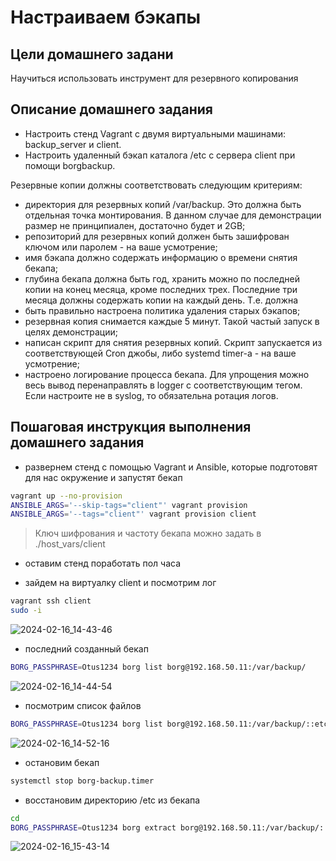 # Настраиваем бэкапы

## Цели домашнего задани

Научиться использовать инструмент для резервного копирования

## Описание домашнего задания

- Настроить стенд Vagrant с двумя виртуальными машинами: backup_server и client.
- Настроить удаленный бэкап каталога /etc c сервера client при помощи borgbackup.

Резервные копии должны соответствовать следующим критериям:

- директория для резервных копий /var/backup. Это должна быть отдельная точка монтирования. В данном случае для демонстрации размер не принципиален, достаточно будет и 2GB;
- репозиторий для резервных копий должен быть зашифрован ключом или паролем - на ваше усмотрение;
- имя бэкапа должно содержать информацию о времени снятия бекапа;
- глубина бекапа должна быть год, хранить можно по последней копии на конец месяца, кроме последних трех. Последние три месяца должны содержать копии на каждый день. Т.е. должна
- быть правильно настроена политика удаления старых бэкапов;
- резервная копия снимается каждые 5 минут. Такой частый запуск в целях демонстрации;
- написан скрипт для снятия резервных копий. Скрипт запускается из соответствующей Cron джобы, либо systemd timer-а - на ваше усмотрение;
- настроено логирование процесса бекапа. Для упрощения можно весь вывод перенаправлять в logger с соответствующим тегом. Если настроите не в syslog, то обязательна ротация логов.

## Пошаговая инструкция выполнения домашнего задания

- развернем стенд с помощью Vagrant и Ansible, которые подготовят для нас окружение и запустят бекап

```bash
vagrant up --no-provision
ANSIBLE_ARGS='--skip-tags="client"' vagrant provision
ANSIBLE_ARGS='--tags="client"' vagrant provision client
```

> Ключ шифрования и частоту бекапа можно задать в ./host_vars/client

- оставим стенд поработать пол часа

- зайдем на виртуалку client и посмотрим лог

```bash
vagrant ssh client
sudo -i
```

![2024-02-16_14-43-46](https://github.com/dimkaspaun/backup/assets/156161074/d674391c-d084-4cdd-9bfe-5cb25610eed5)

- последний созданный бекап

```bash
BORG_PASSPHRASE=Otus1234 borg list borg@192.168.50.11:/var/backup/
```
![2024-02-16_14-44-54](https://github.com/dimkaspaun/backup/assets/156161074/b9d2e390-78d0-4646-a492-382646194008)

- посмотрим список файлов

```bash
BORG_PASSPHRASE=Otus1234 borg list borg@192.168.50.11:/var/backup/::etc-2024-02-16_07:50:41 | head -n 10
```
![2024-02-16_14-52-16](https://github.com/dimkaspaun/backup/assets/156161074/0e4a7478-6cc5-4660-ac8a-51e6f773d8ca)


- остановим бекап

```bash
systemctl stop borg-backup.timer
```

- восстановим директорию /etc из бекапа

```bash
cd
BORG_PASSPHRASE=Otus1234 borg extract borg@192.168.50.11:/var/backup/::etc-2024-02-16_08:37:02 etc
```
![2024-02-16_15-43-14](https://github.com/dimkaspaun/backup/assets/156161074/f08d1eb9-e7fd-4583-89d1-63cfbcb28b28)
